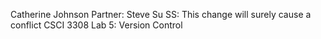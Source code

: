 Catherine Johnson
Partner: Steve Su
SS: This change will surely cause a conflict 
CSCI 3308 Lab 5: Version Control
